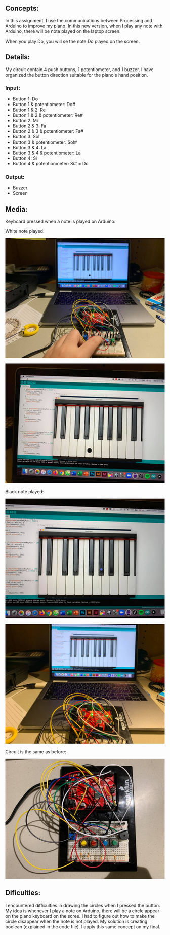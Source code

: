 
## Concepts:
In this assignment, I use the communications between Processing and Arduino to improve my piano. In this new version, when I play any note with Arduino, there will be note played on the laptop screen. 

When you play Do, you will se the note Do played on the screen. 

## Details: 
My circuit contain 4 push buttons, 1 potentiometer, and 1 buzzer. 
I have organized the button direction suitable for the piano's hand position. 

### Input: 
- Button 1: Do 
- Button 1 & potentiometer: Do#
- Button 1 & 2: Re
- Button 1 & 2 & potentiometer: Re#
- Button 2: Mi 
- Button 2 & 3: Fa
- Button 2 & 3 & potentiometer: Fa#
- Button 3: Sol
- Button 3 & potentiometer: Sol#
- Button 3 & 4: La
- Button 3 & 4 & potentiometer: La
- Button 4: Si 
- Button 4 & potentionmeter: Si# = Do 

### Output:
- Buzzer
- Screen 

## Media: 

Keyboard pressed when a note is played on Arduino: 


White note played:


![](105975967_734413287326174_4660013472796609683_n.jpg)


![](105455647_1640978119391123_9099283337618653554_n.jpg)


Black note played:


![](105516867_2654131164828989_1489226824288474011_n.jpg)


![](105485467_679804395932192_6564220251899142553_n.jpg)



Circuit is the same as before: 


![](104884724_3115256061853395_836413844354909050_n.jpg)

## Dificulties:
I encountered difficulties in drawing the circles when I pressed the button. My idea is whenever I play a note on Arduino, there will be a circle appear on the piano keyboard on the scree. I had to figure out how to make the circle disappear when the note is not played. My solution is creating boolean (explained in the code file). I apply this same concept on my final. 

 
